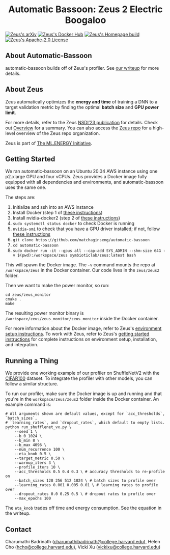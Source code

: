 <div align="center">
<h1>Automatic Bassoon: Zeus 2 Electric Boogaloo</h1>
</div>

[![Zeus's arXiv](https://custom-icon-badges.herokuapp.com/badge/ID-2208.06102-b31b1b.svg?logo=arxiv-white&logoWidth=35)](https://arxiv.org/abs/2208.06102)
[![Zeus's Docker Hub](https://img.shields.io/badge/Docker-SymbioticLab%2FZeus-blue.svg?logo=docker&logoColor=white)](https://hub.docker.com/r/symbioticlab/zeus)
[![Zeus's Homepage build](https://github.com/SymbioticLab/Zeus/actions/workflows/deploy_homepage.yaml/badge.svg)](https://github.com/SymbioticLab/Zeus/actions/workflows/deploy_homepage.yaml)
[![Zeus's Apache-2.0 License](https://custom-icon-badges.herokuapp.com/github/license/SymbioticLab/Zeus?logo=law)](/LICENSE)

## About Automatic-Bassoon

automatic-bassoon builds off of Zeus's profiler. See [our writeup](https://www.overleaf.com/project/6383ae2ca2b1544e6b589cc5) for more details.

## About Zeus

Zeus automatically optimizes the **energy and time** of training a DNN to a target validation metric by finding the optimal **batch size** and **GPU power limit**.

For more details, refer to the Zeus [NSDI’23 publication](https://arxiv.org/abs/2208.06102) for details.
Check out [Overview](https://ml.energy/zeus/overview/) for a summary. You can also access the [Zeus repo](https://github.com/SymbioticLab/Zeus) for a high-level overview of the Zeus repo organization.

Zeus is part of [The ML.ENERGY Initiative](https://ml.energy).

## Getting Started

We ran automatic-bassoon on an Ubuntu 20.04 AWS instance using one p2.xlarge GPU and four vCPUs. Zeus provides a Docker image fully equipped with all dependencies and environments, and automatic-bassoon uses the same one. 

The steps are:

1. Initialize and ssh into an AWS instance
2. Install Docker (step 1 of [these instructions](https://www.digitalocean.com/community/tutorials/how-to-install-and-use-docker-on-ubuntu-20-04))
3. Install nvidia-docker2 (step 2 of [these instructions](https://www.ibm.com/docs/en/maximo-vi/8.2.0?topic=planning-installing-docker-nvidia-docker2#install_ub))
4. `sudo systemctl status docker` to check Docker is running
5. `nvidia-smi` to check that you have a GPU driver installed; if not, follow [these instructions](https://levelup.gitconnected.com/how-to-install-an-nvidia-gpu-driver-on-an-aws-ec2-instance-20185c1c578c)
6. `git clone https://github.com/matchaginseng/automatic-bassoon`
7. `cd automatic-bassoon`
8. `sudo docker run -it --gpus all --cap-add SYS_ADMIN --shm-size 64G -v $(pwd):/workspace/zeus symbioticlab/zeus:latest bash`

This will spawn the Docker image. The `-v` command mounts the repo at `/workspace/zeus` in the Docker container. Our code lives in the `zeus/zeus2` folder.

Then we want to make the power monitor, so run:
```
cd zeus/zeus_monitor
cmake .
make
```

The resulting power monitor binary is `/workspace/zeus/zeus_monitor/zeus_monitor` inside the Docker container.

For more information about the Docker image, refer to Zeus's [environment setup instructions](https://ml.energy/zeus/getting_started/environment/). To work with Zeus, refer to Zeus's [getting started instructions](https://ml.energy/zeus/getting_started) for complete instructions on environment setup, installation, and integration.

## Running a Thing

We provide one working example of our profiler on ShuffleNetV2 with the [CIFAR100](../examples/cifar100) dataset. To integrate the profiler with other models, you can follow a similar structure.

To run our profiler, make sure the Docker image is up and running and that you're in the `workspace/zeus/zeus2` folder inside the Docker container. An example command is:

```
# All arguments shown are default values, except for `acc_thresholds`, `batch_sizes`, 
# `learning_rates`, and `dropout_rates`, which default to empty lists. 
python run_shufflenet_vx.py \
    --seed 1 \
    --b_0 1024 \
    --b_min 8 \
    --b_max 4096 \
    --num_recurrence 100 \
    --eta_knob 0.5 \
    --target_metric 0.50 \
    --warmup_iters 3 \
    --profile_iters 10 \
    --acc_thresholds 0.5 0.4 0.3 \ # accuracy thresholds to re-profile on
    --batch_sizes 128 256 512 1024 \ # batch sizes to profile over
    --learning_rates 0.001 0.005 0.01 \ # learning rates to profile over
    --dropout_rates 0.0 0.25 0.5 \ # dropout rates to profile over
    --max_epochs 100
```

The `eta_knob` trades off time and energy consumption. See the equation in the writeup.


## Contact
Charumathi Badrinath (charumathibadrinath@college.harvard.edu), Helen Cho (hcho@college.harvard.edu), Vicki Xu (vickixu@college.harvard.edu)
